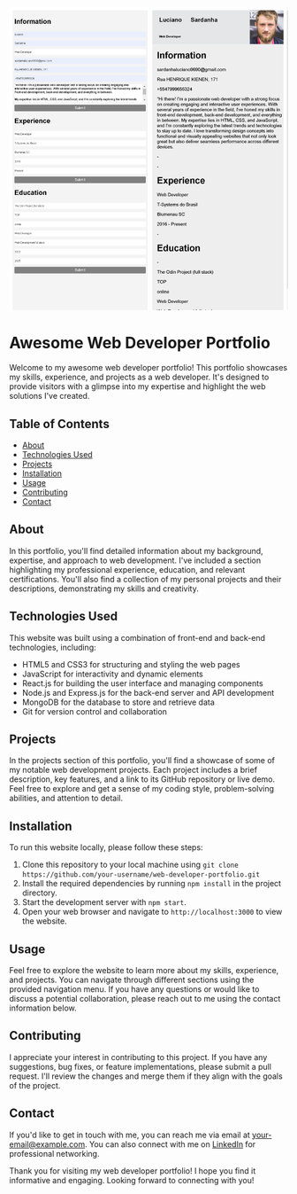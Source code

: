 


![Website](https://github.com/lswebdevelops/cv-project/blob/master/src/images/screenshot.png)


# Awesome Web Developer Portfolio

Welcome to my awesome web developer portfolio! This portfolio showcases my skills, experience, and projects as a web developer. It's designed to provide visitors with a glimpse into my expertise and highlight the web solutions I've created.

## Table of Contents
- [About](#about)
- [Technologies Used](#technologies-used)
- [Projects](#projects)
- [Installation](#installation)
- [Usage](#usage)
- [Contributing](#contributing)
- [Contact](#contact)

## About
In this portfolio, you'll find detailed information about my background, expertise, and approach to web development. I've included a section highlighting my professional experience, education, and relevant certifications. You'll also find a collection of my personal projects and their descriptions, demonstrating my skills and creativity.

## Technologies Used
This website was built using a combination of front-end and back-end technologies, including:
- HTML5 and CSS3 for structuring and styling the web pages
- JavaScript for interactivity and dynamic elements
- React.js for building the user interface and managing components
- Node.js and Express.js for the back-end server and API development
- MongoDB for the database to store and retrieve data
- Git for version control and collaboration

## Projects
In the projects section of this portfolio, you'll find a showcase of some of my notable web development projects. Each project includes a brief description, key features, and a link to its GitHub repository or live demo. Feel free to explore and get a sense of my coding style, problem-solving abilities, and attention to detail.

## Installation
To run this website locally, please follow these steps:
1. Clone this repository to your local machine using `git clone https://github.com/your-username/web-developer-portfolio.git`
2. Install the required dependencies by running `npm install` in the project directory.
3. Start the development server with `npm start`.
4. Open your web browser and navigate to `http://localhost:3000` to view the website.

## Usage
Feel free to explore the website to learn more about my skills, experience, and projects. You can navigate through different sections using the provided navigation menu. If you have any questions or would like to discuss a potential collaboration, please reach out to me using the contact information below.

## Contributing
I appreciate your interest in contributing to this project. If you have any suggestions, bug fixes, or feature implementations, please submit a pull request. I'll review the changes and merge them if they align with the goals of the project.

## Contact
If you'd like to get in touch with me, you can reach me via email at [your-email@example.com](mailto:your-email@example.com). You can also connect with me on [LinkedIn](https://www.linkedin.com/in/your-username) for professional networking.

Thank you for visiting my web developer portfolio! I hope you find it informative and engaging. Looking forward to connecting with you!
